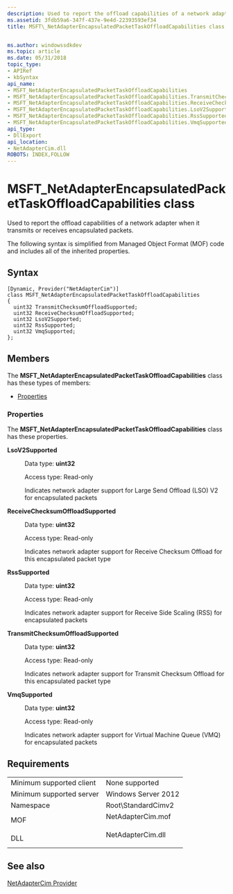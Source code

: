 ```yaml
---
description: Used to report the offload capabilities of a network adapter when it transmits or receives encapsulated packets.
ms.assetid: 3fdb59a6-347f-437e-9e4d-22393593ef34
title: MSFT\_NetAdapterEncapsulatedPacketTaskOffloadCapabilities class


ms.author: windowssdkdev
ms.topic: article
ms.date: 05/31/2018
topic_type: 
- APIRef
- kbSyntax
api_name: 
- MSFT_NetAdapterEncapsulatedPacketTaskOffloadCapabilities
- MSFT_NetAdapterEncapsulatedPacketTaskOffloadCapabilities.TransmitChecksumOffloadSupported
- MSFT_NetAdapterEncapsulatedPacketTaskOffloadCapabilities.ReceiveChecksumOffloadSupported
- MSFT_NetAdapterEncapsulatedPacketTaskOffloadCapabilities.LsoV2Supported
- MSFT_NetAdapterEncapsulatedPacketTaskOffloadCapabilities.RssSupported
- MSFT_NetAdapterEncapsulatedPacketTaskOffloadCapabilities.VmqSupported
api_type: 
- DllExport
api_location: 
- NetAdapterCim.dll
ROBOTS: INDEX,FOLLOW
---
```


# MSFT\_NetAdapterEncapsulatedPacketTaskOffloadCapabilities class

Used to report the offload capabilities of a network adapter when it transmits or receives encapsulated packets.

The following syntax is simplified from Managed Object Format (MOF) code and includes all of the inherited properties.

## Syntax

``` syntax
[Dynamic, Provider("NetAdapterCim")]
class MSFT_NetAdapterEncapsulatedPacketTaskOffloadCapabilities
{
  uint32 TransmitChecksumOffloadSupported;
  uint32 ReceiveChecksumOffloadSupported;
  uint32 LsoV2Supported;
  uint32 RssSupported;
  uint32 VmqSupported;
};
```

## Members

The **MSFT\_NetAdapterEncapsulatedPacketTaskOffloadCapabilities** class has these types of members:

-   [Properties](#properties)

### Properties

The **MSFT\_NetAdapterEncapsulatedPacketTaskOffloadCapabilities** class has these properties.

<dl> <dt>

**LsoV2Supported**
</dt> <dd> <dl> <dt>

Data type: **uint32**
</dt> <dt>

Access type: Read-only
</dt> </dl>

Indicates network adapter support for Large Send Offload (LSO) V2 for encapsulated packets

</dd> <dt>

**ReceiveChecksumOffloadSupported**
</dt> <dd> <dl> <dt>

Data type: **uint32**
</dt> <dt>

Access type: Read-only
</dt> </dl>

Indicates network adapter support for Receive Checksum Offload for this encapsulated packet type

</dd> <dt>

**RssSupported**
</dt> <dd> <dl> <dt>

Data type: **uint32**
</dt> <dt>

Access type: Read-only
</dt> </dl>

Indicates network adapter support for Receive Side Scaling (RSS) for encapsulated packets

</dd> <dt>

**TransmitChecksumOffloadSupported**
</dt> <dd> <dl> <dt>

Data type: **uint32**
</dt> <dt>

Access type: Read-only
</dt> </dl>

Indicates network adapter support for Transmit Checksum Offload for this encapsulated packet type

</dd> <dt>

**VmqSupported**
</dt> <dd> <dl> <dt>

Data type: **uint32**
</dt> <dt>

Access type: Read-only
</dt> </dl>

Indicates network adapter support for Virtual Machine Queue (VMQ) for encapsulated packets

</dd> </dl>

## Requirements



|                                     |                                                                                              |
|-------------------------------------|----------------------------------------------------------------------------------------------|
| Minimum supported client<br/> | None supported<br/>                                                                    |
| Minimum supported server<br/> | Windows Server 2012<br/>                                                               |
| Namespace<br/>                | Root\\StandardCimv2<br/>                                                               |
| MOF<br/>                      | <dl> <dt>NetAdapterCim.mof</dt> </dl> |
| DLL<br/>                      | <dl> <dt>NetAdapterCim.dll</dt> </dl> |



## See also

<dl> <dt>

[NetAdapterCim Provider](network-adapter-classes.md)
</dt> </dl>

 

 




